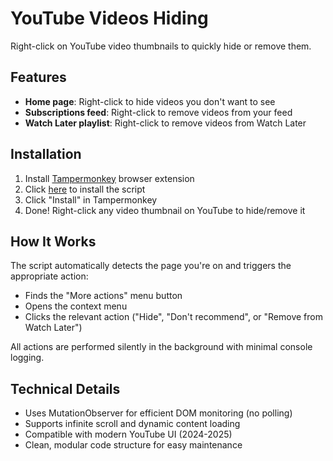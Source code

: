 # YouTube Videos Hiding

Right-click on YouTube video thumbnails to quickly hide or remove them.

## Features

- **Home page**: Right-click to hide videos you don't want to see
- **Subscriptions feed**: Right-click to remove videos from your feed
- **Watch Later playlist**: Right-click to remove videos from Watch Later

## Installation

1. Install [Tampermonkey](https://www.tampermonkey.net/) browser extension
2. Click [here](https://raw.githubusercontent.com/covenant-17/tampermonkey-scripts/master/scripts/youtube-videos-hiding/youtube-videos-hiding.user.js) to install the script
3. Click "Install" in Tampermonkey
4. Done! Right-click any video thumbnail on YouTube to hide/remove it

## How It Works

The script automatically detects the page you're on and triggers the appropriate action:
- Finds the "More actions" menu button
- Opens the context menu
- Clicks the relevant action ("Hide", "Don't recommend", or "Remove from Watch Later")

All actions are performed silently in the background with minimal console logging.

## Technical Details

- Uses MutationObserver for efficient DOM monitoring (no polling)
- Supports infinite scroll and dynamic content loading
- Compatible with modern YouTube UI (2024-2025)
- Clean, modular code structure for easy maintenance
